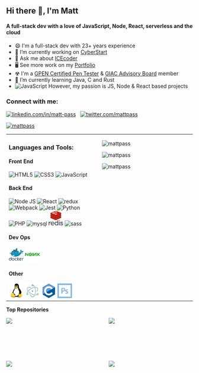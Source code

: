 ## Hi there 👋, I'm Matt

#### A full-stack dev with a love of JavaScript, Node, React, serverless and the cloud

- 😄 I'm a full-stack dev with 23+ years experience
- 🚀 I’m currently working on [CyberStart](https://cyberstart.com)
- 💬 Ask me about [ICEcoder](https://icecoder.net)
- 🖥️ See more work on my [Portfolio](https://mattpass.com)
- ☢ I'm a [GPEN Certified Pen Tester](https://www.credly.com/badges/02de49d3-dd60-4257-a2c7-8cc6cdd034ee/) & [GIAC Advisory Board](https://www.credly.com/badges/d16d73f1-0581-4248-95c7-58b2c5e0e0b2) member
- 🌱 I’m currently learning Java, C and Rust
- <img src="https://user-images.githubusercontent.com/1311155/195987938-92c0e248-e0e7-46fa-b9f7-9da927af8633.svg" alt="JavaScript" height="16"/> However, my passion is JS, Node & React based projects

### Connect with me:
<a href="https://linkedin.com/in/matt-pass" target="blank"><img src="https://user-images.githubusercontent.com/1311155/196001530-bf44295f-1e62-4339-b98a-06edeefc2336.svg" alt="linkedin.com/in/matt-pass" height="30"></a> &nbsp;
<a href="https://twitter.com/mattpass" target="blank"><img src="https://user-images.githubusercontent.com/1311155/196001542-90f88f51-35de-4454-ace9-a19294d6df2d.svg" alt="twitter.com/mattpass" height="30"></a>

<a href="https://twitter.com/mattpass" target="blank"><img src="https://img.shields.io/twitter/follow/mattpass?logo=twitter&style=for-the-badge" alt="mattpass"></a>

<table>
<tr valign="top">
<td width="50%">
<h3 align="left">Languages and Tools:</h3>

<h4>Front End</h4>
<img src="https://user-images.githubusercontent.com/1311155/195988761-24d4ae8b-c975-4af1-b45b-89d11492f6a6.svg" alt="HTML5" title="HTML5" width="40" height="40">
<img src="https://user-images.githubusercontent.com/1311155/195988794-ba74e374-7564-4dce-b52a-5e9e1891f467.svg" alt="CSS3" title="CSS3" width="40" height="40">
<img src="https://user-images.githubusercontent.com/1311155/195987938-92c0e248-e0e7-46fa-b9f7-9da927af8633.svg" alt="JavaScript" title="JavaScript"  width="40" height="40"> 
  
<h4>Back End</h4>
<img src="https://user-images.githubusercontent.com/1311155/195988610-96768970-7b7c-48b7-b9ba-94f0c993e807.svg" alt="Node JS" title="Node JS" width="40" height="40"/>
<img src="https://user-images.githubusercontent.com/1311155/195988972-32be7d05-9987-4cf6-991b-ccc988818a7d.svg" alt="React" title="React" width="40" height="40"/>
<img src="https://user-images.githubusercontent.com/1311155/195989130-df4d9e6e-750f-4153-b0ed-e144403ef1ca.svg" alt="redux" width="40" height="40"/>
<!--
Soon - TypeScript:
<img src="https://user-images.githubusercontent.com/1311155/195989103-63431c52-6a93-4ed5-8d87-4a9ac0cdf99b.svg" alt="TypeScript" title="TypeScript" width="40" height="40"/>
-->
<img src="https://user-images.githubusercontent.com/1311155/195989064-2997152a-872d-4bb0-a0ce-1b07832d6cb3.svg" alt="Webpack" title="Webpack" width="40" height="40"/>
<img src="https://user-images.githubusercontent.com/1311155/195989193-0e5ad278-5a80-4523-9031-39f923f9df2f.svg" alt="Jest" title="Jest" height="40" />
<img src="https://user-images.githubusercontent.com/1311155/195989322-6ed51f97-b631-48cb-bab2-c0a7ae1bd07c.svg" alt="Python" title="Python" width="40" height="40"/>
<img src="https://user-images.githubusercontent.com/1311155/195989369-dc764c61-1137-473f-b61f-6a08ec419637.svg" alt="PHP" title="PHP" width="40" height="40"/>
<img src="https://user-images.githubusercontent.com/1311155/196001646-78f4420b-bf5e-4c0f-97fc-51fca5708764.svg" alt="mysql" width="40" height="40"/>
<img src="https://raw.githubusercontent.com/devicons/devicon/master/icons/redis/redis-original-wordmark.svg" alt="redis" width="40" height="40"/>
<img src="https://user-images.githubusercontent.com/1311155/196001631-9d8986d0-0d74-40ec-b25b-4acfa70b633d.svg" alt="sass" width="40" height="40"/>
<!--
Soon - Tailwind:
<img src="https://user-images.githubusercontent.com/1311155/195989445-75e87e8a-f6ee-48b4-ae84-352313d1833d.svg" alt="Tailwind" title="Tailwind" height="40">
--->

<h4>Dev Ops</h4>
  <img src="https://raw.githubusercontent.com/devicons/devicon/master/icons/docker/docker-original-wordmark.svg" alt="docker" width="40" height="40"/>
  <img src="https://raw.githubusercontent.com/devicons/devicon/master/icons/nginx/nginx-original.svg" alt="nginx" width="40" height="40"/>
  <!--
<img src="https://raw.githubusercontent.com/devicons/devicon/master/icons/amazonwebservices/amazonwebservices-original-wordmark.svg" alt="aws" width="40" height="40"/>
-->
  
  <h4>Other</h4>
  <img src="https://raw.githubusercontent.com/devicons/devicon/master/icons/linux/linux-original.svg" alt="linux" width="40" height="40"/>
  <img src="https://raw.githubusercontent.com/devicons/devicon/master/icons/electron/electron-original.svg" alt="electron" width="40" height="40"/>
  <img src="https://raw.githubusercontent.com/devicons/devicon/master/icons/c/c-original.svg" alt="c" width="40" height="40"/>
  <!--
    <img src="https://www.vectorlogo.zone/logos/git-scm/git-scm-icon.svg" alt="git" width="40" height="40"/>
    <img src="https://www.vectorlogo.zone/logos/gnu_bash/gnu_bash-icon.svg" alt="bash" width="40" height="40"/>
    <img src="https://www.vectorlogo.zone/logos/mariadb/mariadb-icon.svg" alt="mariadb" width="40" height="40"/>
    <img src="https://www.vectorlogo.zone/logos/pptrdev/pptrdev-official.svg" alt="puppeteer" width="40" height="40"/>
  -->
  <img src="https://raw.githubusercontent.com/devicons/devicon/master/icons/photoshop/photoshop-line.svg" alt="photoshop" width="40" height="40"/>


</td><td style="width: 50%" width="50%">
  
<p><img src="https://github-readme-stats.vercel.app/api/top-langs?username=mattpass&show_icons=true&locale=en&layout=compact" alt="mattpass" /></p>

<p><img src="https://github-readme-stats.vercel.app/api?username=mattpass&show_icons=true&locale=en" alt="mattpass" /></p>

<p><img src="https://github-readme-streak-stats.herokuapp.com/?user=mattpass&" alt="mattpass" /></p>
  
  </td>
  </tr>
</table>

<!--
### Socials

<p align="left"> <a href="https://www.github.com/mattpass" target="_blank" rel="noreferrer"><img src="https://raw.githubusercontent.com/danielcranney/readme-generator/main/public/icons/socials/github.svg" width="32" height="32" /></a></p>
### Badges
-->

<b>Top Repositories</b>

<div width="100%" align="center"><a href="https://github.com/mattpass/icecoder" align="left"><img align="left" width="45%" src="https://github-readme-stats.vercel.app/api/pin/?username=mattpass&repo=icecoder&title_color=0891b2&text_color=ffffff&icon_color=0891b2&bg_color=1c1917&hide_border=true&locale=en" /></a><a href="https://github.com/mattpass/dotfiles" align="right"><img align="right" width="45%" src="https://github-readme-stats.vercel.app/api/pin/?username=mattpass&repo=dotfiles&title_color=0891b2&text_color=ffffff&icon_color=0891b2&bg_color=1c1917&hide_border=true&locale=en" /></a></div>

<br><br><br><br><br><br>

<div width="100%" align="center"><a href="https://github.com/mattpass/CodeMirror" align="left"><img align="left" width="45%" src="https://github-readme-stats.vercel.app/api/pin/?username=mattpass&repo=CodeMirror&title_color=0891b2&text_color=ffffff&icon_color=0891b2&bg_color=1c1917&hide_border=true&locale=en" /></a><a href="https://github.com/mattpass/dirTree" align="right"><img align="right" width="45%" src="https://github-readme-stats.vercel.app/api/pin/?username=mattpass&repo=dirTree&title_color=0891b2&text_color=ffffff&icon_color=0891b2&bg_color=1c1917&hide_border=true&locale=en" /></a></div>
